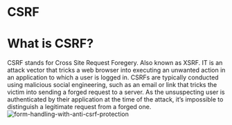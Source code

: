 # CSRF
# What is CSRF? 
CSRF stands for Cross Site Request Foregery. Also known as XSRF. IT is an attack vector that tricks a web browser into executing an unwanted action in an application to which a user is logged in. CSRFs are typically conducted using malicious social engineering, such as an email or link that tricks the victim into sending a forged request to a server. As the unsuspecting user is authenticated by their application at the time of the attack, it’s impossible to distinguish a legitimate request from a forged one.  
![form-handling-with-anti-csrf-protection](https://user-images.githubusercontent.com/115407638/203840620-18971121-a48d-4260-8c17-62a76e2abe54.png)
 
